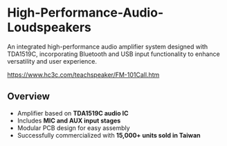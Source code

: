 # High-Performance-Audio-Loudspeakers
An integrated high-performance audio amplifier system designed with TDA1519C, incorporating Bluetooth and USB input functionality to enhance versatility and user experience.

https://www.hc3c.com/teachspeaker/FM-101Call.htm

## Overview
- Amplifier based on **TDA1519C audio IC**
- Includes **MIC and AUX input stages**
- Modular PCB design for easy assembly
- Successfully commercialized with **15,000+ units sold in Taiwan**
